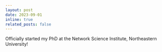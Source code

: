 ```yaml
---
layout: post
date: 2023-09-01
inline: true
related_posts: false
---
```


Officially started my PhD at the Network Science Institute, Northeastern University!
